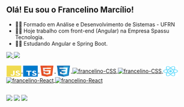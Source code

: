 ## Olá! Eu sou o Francelino Marcílio!
- 🧑‍🎓 Formado em Análise e Desenvolvimento de Sistemas - UFRN 
- 👨‍💻 Hoje trabalho com front-end (Angular) na Empresa Spassu Tecnologia.
- 🧑‍🎓 Estudando Angular e Spring Boot.

<div>
  <a href="https://github.com/francelinom">
  <img height="180em" src="https://github-readme-stats.vercel.app/api?username=francelinom&show_icons=true&theme=dracula&include_all_commits=true&count_private=true"/>
  <img height="180em" src="https://github-readme-stats.vercel.app/api/top-langs/?username=francelinom&layout=compact&langs_count=7&theme=dracula"/>
</div>
  
  <div style="display: inline_block"><br>
  <img align="center" alt="francelino-Js" height="30" width="40" src="https://raw.githubusercontent.com/devicons/devicon/master/icons/javascript/javascript-plain.svg">
  <img align="center" alt="francelino-Ts" height="30" width="40" src="https://raw.githubusercontent.com/devicons/devicon/master/icons/typescript/typescript-plain.svg">
  <img align="center" alt="francelino-HTML" height="30" width="40" src="https://raw.githubusercontent.com/devicons/devicon/master/icons/html5/html5-original.svg">
  <img align="center" alt="francelino-CSS" height="30" width="40" src="https://raw.githubusercontent.com/devicons/devicon/master/icons/css3/css3-original.svg">
  <img align="center" alt="francelino-CSS" height="30" width="40" src="https://cdn.jsdelivr.net/gh/devicons/devicon/icons/vuejs/vuejs-original.svg" />
  <img align="center" alt="francelino-CSS" height="30" width="40" src="https://cdn.jsdelivr.net/gh/devicons/devicon/icons/angularjs/angularjs-original.svg" />
  <img align="center" alt="francelino-React" height="30" width="40" src="https://raw.githubusercontent.com/devicons/devicon/master/icons/react/react-original.svg">
  <img align="center" alt="francelino-React" height="30" width="40" src="https://cdn.jsdelivr.net/gh/devicons/devicon/icons/java/java-original.svg" />
  <img align="center" alt="francelino-React" height="30" width="40" src="https://cdn.jsdelivr.net/gh/devicons/devicon/icons/spring/spring-original.svg" />
</div>
  
   ##
 
<div> 
  <a href="https://www.instagram.com/marcilio_silva77/" target="_blank"><img src="https://img.shields.io/badge/-Instagram-%23E4405F?style=for-the-badge&logo=instagram&logoColor=white" target="_blank"></a>
  <a href = "mailto:fmarcilio1989@gmail.com"><img src="https://img.shields.io/badge/-Gmail-%23333?style=for-the-badge&logo=gmail&logoColor=white" target="_blank"></a>
  <a href="https://www.linkedin.com/in/francelino-marcilio-da-silva-4a3a48102/" target="_blank"><img src="https://img.shields.io/badge/-LinkedIn-%230077B5?style=for-the-badge&logo=linkedin&logoColor=white" target="_blank"></a> 
</div>

